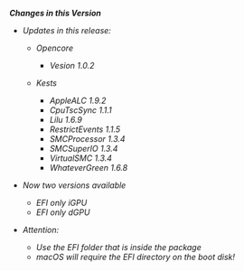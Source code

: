 _**Changes in this Version**_

- _Updates in this release:_    

  - _Opencore_
    - _Vesion 1.0.2_

  - _Kests_
    - _AppleALC 1.9.2_
    - _CpuTscSync 1.1.1_
    - _Lilu 1.6.9_
    - _RestrictEvents 1.1.5_
    - _SMCProcessor 1.3.4_
    - _SMCSuperIO 1.3.4_
    - _VirtualSMC 1.3.4_
    - _WhateverGreen 1.6.8_
    
- _Now two versions available_
  - _EFI only iGPU_
  - _EFI only dGPU_

- _Attention:_    
  - _Use the EFI folder that is inside the package_    
  - _macOS will require the EFI directory on the boot disk!_
    